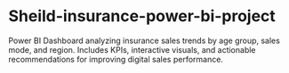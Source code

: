 # Sheild-insurance-power-bi-project
Power BI Dashboard analyzing insurance sales trends by age group, sales mode, and region. Includes KPIs, interactive visuals, and actionable recommendations for improving digital sales performance.
